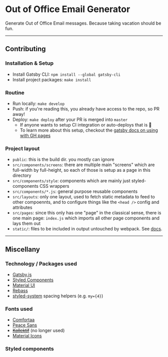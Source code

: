 # Out of Office Email Generator

Generate Out of Office Email messages. Because taking vacation should be fun.

---

## Contributing

### Installation & Setup

* Install Gatsby CLI: `npm install --global gatsby-cli`
* Install project packages: `make install`

### Routine

* Run locally: `make develop`
* Push: if you're reading this, you already have access to the repo, so PR away!
* Deploy: `make deploy` after your PR is merged into `master`
  * If anyone wants to setup CI integration or auto-deploys that is 💯
  * To learn more about this setup, checkout the [gatsby docs on using with GH pages](https://www.gatsbyjs.org/docs/how-gatsby-works-with-github-pages/)

### Project layout

* `public`: this is the build dir. you mostly can ignore
* `src/components/screens`: there are multiple main "screens" which are full-width by full-height, so each of those is setup as a page in this directory
* `src/components/style`: components which are mainly just styled-components CSS wrappers
* `src/components/*.js`: general purpose reusable components
* `src/layouts`: only one layout, used to fetch static metadata to feed to other compoennts, and to configure things like the `<head />` config and attributes
* `src/pages`: since this only has one "page" in the classical sense, there is one main page: `index.js` which imports all other page components and lays them out
* `static/`: files to be included in output untouched by webpack. See [docs](https://www.gatsbyjs.org/docs/adding-images-fonts-files/#using-the-code-classlanguage-textstaticcode-folder).

---

## Miscellany

### Technology / Packages used

* [Gatsby.js](https://www.gatsbyjs.org)
* [Styled Components](https://www.styled-components.com/docs/api)
* [Material UI](https://material-ui.com/)
* [Rebass](http://jxnblk.com/rebass/components/Heading)
* [styled-system](https://github.com/jxnblk/styled-system/blob/master/docs/api.md#default-theme) spacing helpers (e.g. `my={4}`)

### Fonts used

* [Comfortaa](https://fonts.google.com/specimen/Comfortaa)
* [Peace Sans](https://www.behance.net/gallery/34760019/Peace-Sans-FREE-FONT)
* ~~[Kollektif](http://www.bravenewfonts.com/)~~ (no longer used)
* [Material Icons](https://fonts.googleapis.com/icon?family=Material+Icons)

### Styled components
